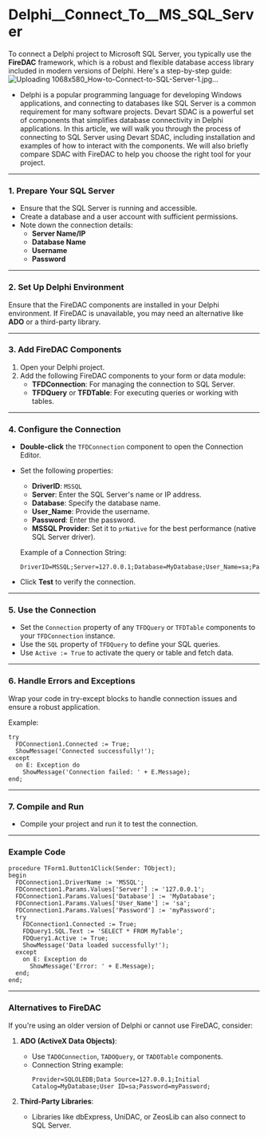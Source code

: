 # Delphi__Connect_To__MS_SQL_Server

To connect a Delphi project to Microsoft SQL Server, you typically use the **FireDAC** framework, which is a robust and flexible database access library included in modern versions of Delphi. Here's a step-by-step guide:
![Uploading 1068x580_How-to-Connect-to-SQL-Server-1.jpg…]()

- Delphi is a popular programming language for developing Windows applications, and connecting to databases like SQL Server is a common requirement for many software projects. Devart SDAC is a powerful set of components that simplifies database connectivity in Delphi applications. In this article, we will walk you through the process of connecting to SQL Server using Devart SDAC, including installation and examples of how to interact with the components. We will also briefly compare SDAC with FireDAC to help you choose the right tool for your project.
---

### 1. **Prepare Your SQL Server**
- Ensure that the SQL Server is running and accessible.
- Create a database and a user account with sufficient permissions.
- Note down the connection details:
  - **Server Name/IP**
  - **Database Name**
  - **Username**
  - **Password**

---

### 2. **Set Up Delphi Environment**
Ensure that the FireDAC components are installed in your Delphi environment. If FireDAC is unavailable, you may need an alternative like **ADO** or a third-party library.

---

### 3. **Add FireDAC Components**
1. Open your Delphi project.
2. Add the following FireDAC components to your form or data module:
   - **TFDConnection**: For managing the connection to SQL Server.
   - **TFDQuery** or **TFDTable**: For executing queries or working with tables.

---

### 4. **Configure the Connection**
- **Double-click** the `TFDConnection` component to open the Connection Editor.
- Set the following properties:
  - **DriverID**: `MSSQL`
  - **Server**: Enter the SQL Server's name or IP address.
  - **Database**: Specify the database name.
  - **User_Name**: Provide the username.
  - **Password**: Enter the password.
  - **MSSQL Provider**: Set it to `prNative` for the best performance (native SQL Server driver).
  
  Example of a Connection String:
  ```
  DriverID=MSSQL;Server=127.0.0.1;Database=MyDatabase;User_Name=sa;Password=myPassword;
  ```

- Click **Test** to verify the connection.

---

### 5. **Use the Connection**
- Set the `Connection` property of any `TFDQuery` or `TFDTable` components to your `TFDConnection` instance.
- Use the `SQL` property of `TFDQuery` to define your SQL queries.
- Use `Active := True` to activate the query or table and fetch data.

---

### 6. **Handle Errors and Exceptions**
Wrap your code in try-except blocks to handle connection issues and ensure a robust application.

Example:
```delphi
try
  FDConnection1.Connected := True;
  ShowMessage('Connected successfully!');
except
  on E: Exception do
    ShowMessage('Connection failed: ' + E.Message);
end;
```

---

### 7. **Compile and Run**
- Compile your project and run it to test the connection.

---

### Example Code
```delphi
procedure TForm1.Button1Click(Sender: TObject);
begin
  FDConnection1.DriverName := 'MSSQL';
  FDConnection1.Params.Values['Server'] := '127.0.0.1';
  FDConnection1.Params.Values['Database'] := 'MyDatabase';
  FDConnection1.Params.Values['User_Name'] := 'sa';
  FDConnection1.Params.Values['Password'] := 'myPassword';
  try
    FDConnection1.Connected := True;
    FDQuery1.SQL.Text := 'SELECT * FROM MyTable';
    FDQuery1.Active := True;
    ShowMessage('Data loaded successfully!');
  except
    on E: Exception do
      ShowMessage('Error: ' + E.Message);
  end;
end;
```

---

### Alternatives to FireDAC
If you're using an older version of Delphi or cannot use FireDAC, consider:
1. **ADO (ActiveX Data Objects)**:
   - Use `TADOConnection`, `TADOQuery`, or `TADOTable` components.
   - Connection String example:
     ```
     Provider=SQLOLEDB;Data Source=127.0.0.1;Initial Catalog=MyDatabase;User ID=sa;Password=myPassword;
     ```

2. **Third-Party Libraries**: 
   - Libraries like dbExpress, UniDAC, or ZeosLib can also connect to SQL Server.

